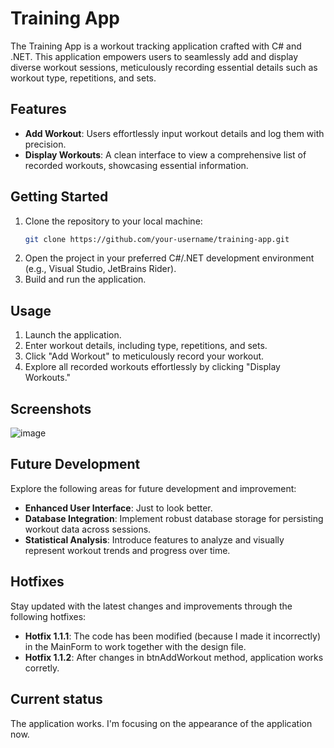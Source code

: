 # Training App

The Training App is a workout tracking application crafted with C# and .NET. This application empowers users to seamlessly add and display diverse workout sessions, meticulously recording essential details such as workout type, repetitions, and sets.

## Features
- **Add Workout**: Users effortlessly input workout details and log them with precision.
- **Display Workouts**: A clean interface to view a comprehensive list of recorded workouts, showcasing essential information.

## Getting Started
1. Clone the repository to your local machine:
    ```bash
    git clone https://github.com/your-username/training-app.git
    ```
2. Open the project in your preferred C#/.NET development environment (e.g., Visual Studio, JetBrains Rider).
3. Build and run the application.

## Usage
1. Launch the application.
2. Enter workout details, including type, repetitions, and sets.
3. Click "Add Workout" to meticulously record your workout.
4. Explore all recorded workouts effortlessly by clicking "Display Workouts."

## Screenshots
![image](https://github.com/OlafGrzesiak/TrainingApp/assets/115358036/7fa3f397-41ba-40ea-8b28-75bb012b482f)

## Future Development
Explore the following areas for future development and improvement:
- **Enhanced User Interface**: Just to look better.
- **Database Integration**: Implement robust database storage for persisting workout data across sessions.
- **Statistical Analysis**: Introduce features to analyze and visually represent workout trends and progress over time.

## Hotfixes
Stay updated with the latest changes and improvements through the following hotfixes:
- **Hotfix 1.1.1**: The code has been modified (because I made it incorrectly) in the MainForm to work together with the design file.
- **Hotfix 1.1.2**: After changes in btnAddWorkout method, application works corretly.
## Current status
The application works. I'm focusing on the appearance of the application now.
